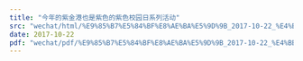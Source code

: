 ```yaml
---
title: "今年的紫金港也是紫色的紫色校园日系列活动"
src: "wechat/html/%E9%85%B7%E5%84%BF%E8%AE%BA%E5%9D%9B_2017-10-22_%E4%BB%8A%E5%B9%B4%E7%9A%84%E7%B4%AB%E9%87%91%E6%B8%AF%E4%B9%9F%E6%98%AF%E7%B4%AB%E8%89%B2%E7%9A%84%E7%B4%AB%E8%89%B2%E6%A0%A1%E5%9B%AD%E6%97%A5%E7%B3%BB%E5%88%97%E6%B4%BB%E5%8A%A8.html"
date: 2017-10-22
pdf: "wechat/pdf/%E9%85%B7%E5%84%BF%E8%AE%BA%E5%9D%9B_2017-10-22_%E4%BB%8A%E5%B9%B4%E7%9A%84%E7%B4%AB%E9%87%91%E6%B8%AF%E4%B9%9F%E6%98%AF%E7%B4%AB%E8%89%B2%E7%9A%84%E7%B4%AB%E8%89%B2%E6%A0%A1%E5%9B%AD%E6%97%A5%E7%B3%BB%E5%88%97%E6%B4%BB%E5%8A%A8.pdf"
---
```

